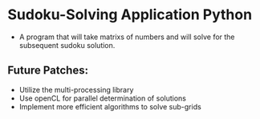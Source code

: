 # Sudoku-Solving Application Python

* A program that will take matrixs of numbers and will solve for the subsequent sudoku solution. 

## Future Patches:

* Utilize the multi-processing library 
* Use openCL for parallel determination of solutions
* Implement more efficient algorithms to solve sub-grids 
